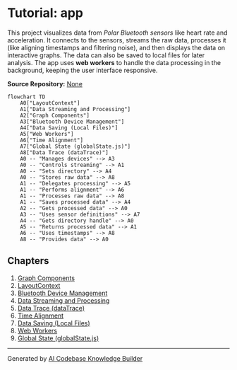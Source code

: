 # Tutorial: app

This project visualizes data from *Polar Bluetooth sensors* like heart rate and acceleration.  It connects to the sensors, streams the raw data, processes it (like aligning timestamps and filtering noise), and then displays the data on interactive graphs. The data can also be saved to local files for later analysis.  The app uses **web workers** to handle the data processing in the background, keeping the user interface responsive.


**Source Repository:** [None](None)

```mermaid
flowchart TD
    A0["LayoutContext"]
    A1["Data Streaming and Processing"]
    A2["Graph Components"]
    A3["Bluetooth Device Management"]
    A4["Data Saving (Local Files)"]
    A5["Web Workers"]
    A6["Time Alignment"]
    A7["Global State (globalState.js)"]
    A8["Data Trace (dataTrace)"]
    A0 -- "Manages devices" --> A3
    A0 -- "Controls streaming" --> A1
    A0 -- "Sets directory" --> A4
    A0 -- "Stores raw data" --> A8
    A1 -- "Delegates processing" --> A5
    A1 -- "Performs alignment" --> A6
    A1 -- "Processes raw data" --> A8
    A1 -- "Saves processed data" --> A4
    A2 -- "Gets processed data" --> A0
    A3 -- "Uses sensor definitions" --> A7
    A4 -- "Gets directory handle" --> A0
    A5 -- "Returns processed data" --> A1
    A6 -- "Uses timestamps" --> A8
    A8 -- "Provides data" --> A0
```

## Chapters

1. [Graph Components](01_graph_components.md)
2. [LayoutContext](02_layoutcontext.md)
3. [Bluetooth Device Management](03_bluetooth_device_management.md)
4. [Data Streaming and Processing](04_data_streaming_and_processing.md)
5. [Data Trace (dataTrace)](05_data_trace__datatrace_.md)
6. [Time Alignment](06_time_alignment.md)
7. [Data Saving (Local Files)](07_data_saving__local_files_.md)
8. [Web Workers](08_web_workers.md)
9. [Global State (globalState.js)](09_global_state__globalstate_js_.md)


---

Generated by [AI Codebase Knowledge Builder](https://github.com/The-Pocket/Tutorial-Codebase-Knowledge)